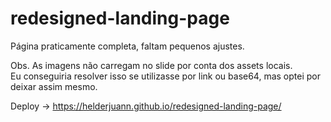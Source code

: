 # redesigned-landing-page

Página praticamente completa, faltam pequenos ajustes.

Obs. As imagens não carregam no slide por conta dos assets locais.<br>
Eu conseguiria resolver isso se utilizasse por link ou base64, mas optei por deixar assim mesmo.

Deploy -> https://helderjuann.github.io/redesigned-landing-page/
